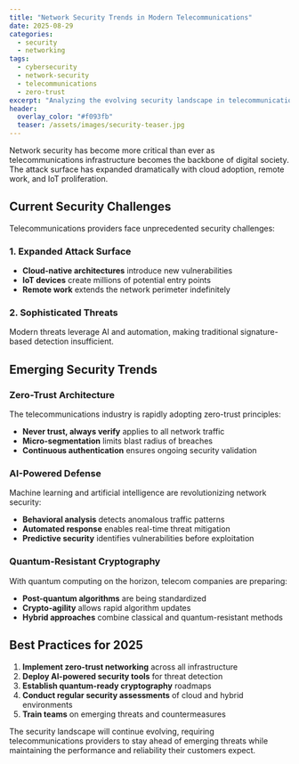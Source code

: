 ```yaml
---
title: "Network Security Trends in Modern Telecommunications"
date: 2025-08-29
categories: 
  - security
  - networking
tags:
  - cybersecurity
  - network-security
  - telecommunications
  - zero-trust
excerpt: "Analyzing the evolving security landscape in telecommunications. From zero-trust architectures to AI-powered threat detection."
header:
  overlay_color: "#f093fb"
  teaser: /assets/images/security-teaser.jpg
---
```


Network security has become more critical than ever as telecommunications infrastructure becomes the backbone of digital society. The attack surface has expanded dramatically with cloud adoption, remote work, and IoT proliferation.

## Current Security Challenges

Telecommunications providers face unprecedented security challenges:

### 1. Expanded Attack Surface
- **Cloud-native architectures** introduce new vulnerabilities
- **IoT devices** create millions of potential entry points  
- **Remote work** extends the network perimeter indefinitely

### 2. Sophisticated Threats
Modern threats leverage AI and automation, making traditional signature-based detection insufficient.

## Emerging Security Trends

### Zero-Trust Architecture
The telecommunications industry is rapidly adopting zero-trust principles:
- **Never trust, always verify** applies to all network traffic
- **Micro-segmentation** limits blast radius of breaches
- **Continuous authentication** ensures ongoing security validation

### AI-Powered Defense
Machine learning and artificial intelligence are revolutionizing network security:
- **Behavioral analysis** detects anomalous traffic patterns
- **Automated response** enables real-time threat mitigation
- **Predictive security** identifies vulnerabilities before exploitation

### Quantum-Resistant Cryptography
With quantum computing on the horizon, telecom companies are preparing:
- **Post-quantum algorithms** are being standardized
- **Crypto-agility** allows rapid algorithm updates
- **Hybrid approaches** combine classical and quantum-resistant methods

## Best Practices for 2025

1. **Implement zero-trust networking** across all infrastructure
2. **Deploy AI-powered security tools** for threat detection
3. **Establish quantum-ready cryptography** roadmaps
4. **Conduct regular security assessments** of cloud and hybrid environments
5. **Train teams** on emerging threats and countermeasures

The security landscape will continue evolving, requiring telecommunications providers to stay ahead of emerging threats while maintaining the performance and reliability their customers expect.